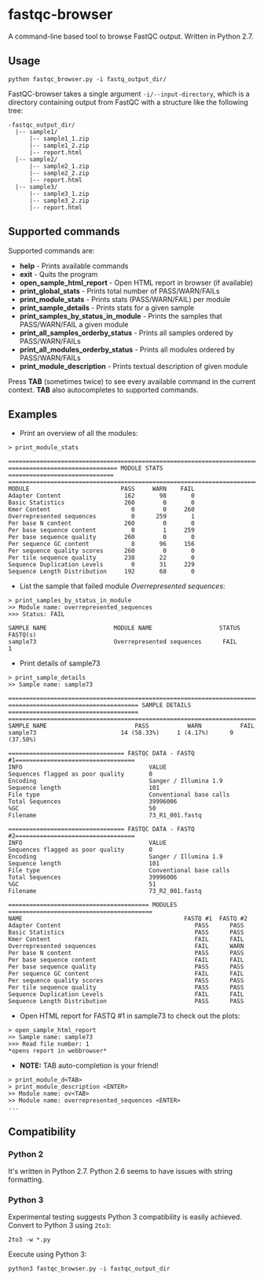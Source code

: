 # fastqc-browser
A command-line based tool to browse FastQC output. Written in Python 2.7.

## Usage
```python fastqc_browser.py -i fastq_output_dir/```

FastQC-browser takes a single argument ```-i/--input-directory```, which is a directory containing output from FastQC with a structure like the following tree:
```
-fastqc_output_dir/
  |-- sample1/
      |-- sample1_1.zip
      |-- sample1_2.zip
      |-- report.html
  |-- sample2/
      |-- sample2_1.zip
      |-- sample2_2.zip
      |-- report.html
  |-- sample3/
      |-- sample3_1.zip
      |-- sample3_2.zip
      |-- report.html
```

## Supported commands
Supported commands are:
* **help** - Prints available commands
* **exit** - Quits the program
* **open_sample_html_report** - Open HTML report in browser (if available)
* **print_global_stats** - Prints total number of PASS/WARN/FAILs
* **print_module_stats** - Prints stats (PASS/WARN/FAIL) per module 
* **print_sample_details** - Prints stats for a given sample
* **print_samples_by_status_in_module** - Prints the samples that PASS/WARN/FAIL a given module
* **print_all_samples_orderby_status** - Prints all samples ordered by PASS/WARN/FAILs
* **print_all_modules_orderby_status** - Prints all modules ordered by PASS/WARN/FAILs
* **print_module_description** - Prints textual description of given module

Press **TAB** (sometimes twice) to see every available command in the current context. **TAB** also autocompletes to supported commands.

## Examples
* Print an overview of all the modules:
```
> print_module_stats

===========================================================================
=============================== MODULE STATS ==============================
===========================================================================
MODULE                          PASS	 WARN	 FAIL
Adapter Content                  162	   98	    0
Basic Statistics                 260	    0	    0
Kmer Content                       0	    0	  260
Overrepresented sequences          0	  259	    1
Per base N content               260	    0	    0
Per base sequence content          0	    1	  259
Per base sequence quality        260	    0	    0
Per sequence GC content            8	   96	  156
Per sequence quality scores      260	    0	    0
Per tile sequence quality        238	   22	    0
Sequence Duplication Levels        0	   31	  229
Sequence Length Distribution     192	   68	    0
```
* List the sample that failed module *Overrepresented sequences*:
```
> print_samples_by_status_in_module
>> Module name: overrepresented_sequences
>>> Status: FAIL

SAMPLE NAME                   MODULE NAME                   STATUS    FASTQ(s)
sample73                      Overrepresented sequences      FAIL        1 
```
* Print details of sample73
```
> print_sample_details
>> Sample name: sample73

==========================================================================================
===================================== SAMPLE DETAILS =====================================
==========================================================================================
SAMPLE NAME                         PASS           WARN           FAIL     
sample73                        14 (58.33%)     1 (4.17%)      9 (37.50%)  

================================= FASTQC DATA - FASTQ #1==================================
INFO                                    VALUE                                             
Sequences flagged as poor quality       0                                                 
Encoding                                Sanger / Illumina 1.9                             
Sequence length                         101                                               
File type                               Conventional base calls                           
Total Sequences                         39996006                                          
%GC                                     50                                                
Filename                                73_R1_001.fastq                                   

================================= FASTQC DATA - FASTQ #2==================================
INFO                                    VALUE                                             
Sequences flagged as poor quality       0                                                 
Encoding                                Sanger / Illumina 1.9                             
Sequence length                         101                                               
File type                               Conventional base calls                           
Total Sequences                         39996006                                          
%GC                                     51                                                
Filename                                73_R2_001.fastq                                   

======================================== MODULES =========================================
NAME                                              FASTQ #1  FASTQ #2  
Adapter Content                                      PASS      PASS   
Basic Statistics                                     PASS      PASS   
Kmer Content                                         FAIL      FAIL   
Overrepresented sequences                            FAIL      WARN   
Per base N content                                   PASS      PASS   
Per base sequence content                            FAIL      FAIL   
Per base sequence quality                            PASS      PASS   
Per sequence GC content                              FAIL      FAIL   
Per sequence quality scores                          PASS      PASS   
Per tile sequence quality                            PASS      PASS   
Sequence Duplication Levels                          FAIL      FAIL   
Sequence Length Distribution                         PASS      PASS
```
* Open HTML report for FASTQ #1 in sample73 to check out the plots:
```
> open_sample_html_report
>> Sample name: sample73
>>> Read file number: 1
*opens report in webbrowser*
```
* **NOTE:** TAB auto-completion is your friend!
```
> print_module_d<TAB>
> print_module_description <ENTER>
>> Module name: ov<TAB>
>> Module name: overrepresented_sequences <ENTER>
...
```

## Compatibility
### Python 2
It's written in Python 2.7. Python 2.6 seems to have issues with string formatting.
### Python 3
Experimental testing suggests Python 3 compatibility is easily achieved. Convert to Python 3 using ```2to3```:

```2to3 -w *.py```

Execute using Python 3:

```python3 fastqc_browser.py -i fastqc_output_dir```



